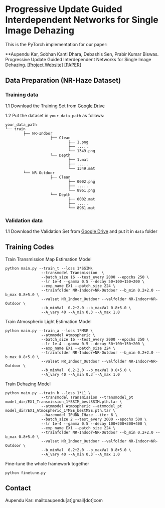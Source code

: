 # Progressive Update Guided Interdependent Networks for Single Image Dehazing
This is the PyTorch implementation for our paper:

**Aupendu Kar, Sobhan Kanti Dhara, Debashis Sen, Prabir Kumar Biswas. Progressive Update Guided Interdependent Networks for Single Image Dehazing. [[Project Website]](https://aupendu.github.io/iterative-dehaze) [[PAPER]](https://arxiv.org/abs/2008.01701)

## Data Preparation (NR-Haze Dataset)
### Training data 

1.1 Download the Training Set from [Google Drive](https://drive.google.com/file/d/1r0fKCZ5TP2cRPK-XBOFJCiIpYiUxmbkL/view?usp=sharing)

1.2 Put the dataset in `your_data_path` as follows:
```
your_data_path
└── train
        ├── NR-Indoor
                    ├── Clean
                            ├── 1.png
                            ├── .....
                            └── 1349.png
                    └── Depth
                            ├── 1.mat
                            ├── .....
                            └── 1349.mat
        └── NR-Outdoor
                    ├── Clean
                            ├── 0002.png
                            ├── .....
                            └── 8961.png
                    └── Depth
                            ├── 0002.mat
                            ├── .....
                            └── 8961.mat
```                          

### Validation data
1.1 Download the Validation Set from [Google Drive](https://drive.google.com/drive/folders/1peVM1RclTgD7-KXf6bR3R9NHtOcmy96v?usp=sharing) and put it in `data` folder


## Training Codes

Train Transmission Map Estimation Model
```
python main.py --train_t --loss 1*SSIM\
                --transmodel Transmission  \
                --batch_size 16 --test_every 2000 --epochs 250 \
                --lr 1e-4 --gamma 0.5 --decay 50+100+150+200 \
                --exp_name EX1 --patch_size 224 \
                --trainfolder NR-Indoor+NR-Outdoor --b_min 0.2+2.0 --b_max 0.8+5.0 \
                --valset NR_Indoor_Outdoor --valfolder NR-Indoor+NR-Outdoor \
                --b_minVal  0.2+2.0 --b_maxVal 0.8+5.0 \
                --A_vary 40 --A_min 0.3 --A_max 1.0
```

Train Atmospheric Light Estimation Model
```
python main.py --train_a --loss 1*MSE \
                --atmmodel Atmospheric \
                --batch_size 16 --test_every 2000 --epochs 250 \
                --lr 1e-4 --gamma 0.5 --decay 50+100+150+200 \
                --exp_name EX1 --patch_size 224 \
                --trainfolder NR-Indoor+NR-Outdoor --b_min 0.2+2.0 --b_max 0.8+5.0 \
                --valset NR_Indoor_Outdoor --valfolder NR-Indoor+NR-Outdoor \
                --b_minVal  0.2+2.0 --b_maxVal 0.8+5.0 \
                --A_vary 40 --A_min 0.3 --A_max 1.0
```
Train Dehazing Model
```
python main.py --train_h --loss 1*L1 \
                --transmodel Transmission --transmodel_pt model_dir/EX1_Transmission_1*SSIM_bestSSIM.pth.tar \
                --atmmodel Atmospheric --atmmodel_pt model_dir/EX1_Atmospheric_1*MSE_bestMSE.pth.tar \
                --hazemodel IPUDN_IHaze --iter 6 \
                --batch_size 2 --test_every 2000 --epochs 500 \
                --lr 1e-4 --gamma 0.5 --decay 100+200+300+400 \
                --exp_name EX1 --patch_size 224 \
                --trainfolder NR-Indoor+NR-Outdoor --b_min 0.2+2.0 --b_max 0.8+5.0 \
                --valset NR_Indoor_Outdoor --valfolder NR-Indoor+NR-Outdoor \
                --b_minVal  0.2+2.0 --b_maxVal 0.8+5.0 \
                --A_vary 40 --A_min 0.3 --A_max 1.0
```
Fine-tune the whole framework together
```
python finetune.py
```



## Contact
Aupendu Kar: mailtoaupendu[at]gmail[dot]com

